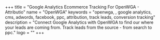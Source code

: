 +++
title = "Google Analytics Ecommerce Tracking For OpenWGA - Attributio"
name = "OpenWGA"
keywords = "openwga, , google analytics, cms, adwords, facebook, ppc, attribution, track leads, conversion tracking"
description = "Connect Google Analytics with OpenWGA to find our where your leads are coming from. Track leads from the source - from search to ppc."
logo = ""
+++
